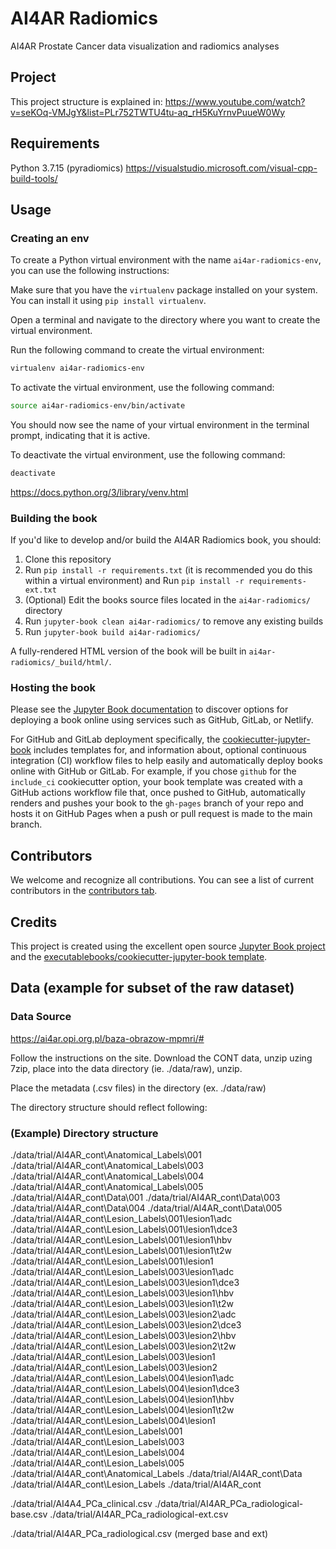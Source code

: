 # AI4AR Radiomics

AI4AR Prostate Cancer data visualization and radiomics analyses


## Project

This project structure is explained in: https://www.youtube.com/watch?v=seKOq-VMJgY&list=PLr752TWTU4tu-aq_rH5KuYrnvPuueW0Wy


## Requirements

Python 3.7.15 (pyradiomics)
 https://visualstudio.microsoft.com/visual-cpp-build-tools/

 
## Usage

### Creating an env

To create a Python virtual environment with the name ```ai4ar-radiomics-env```, you can use the following instructions:

Make sure that you have the ```virtualenv``` package installed on your system. You can install it using ```pip install virtualenv```.

Open a terminal and navigate to the directory where you want to create the virtual environment.

Run the following command to create the virtual environment:
```bash
virtualenv ai4ar-radiomics-env
```

To activate the virtual environment, use the following command:

```bash
source ai4ar-radiomics-env/bin/activate
```

You should now see the name of your virtual environment in the terminal prompt, indicating that it is active.

To deactivate the virtual environment, use the following command:
```bash
deactivate
```

https://docs.python.org/3/library/venv.html

### Building the book

If you'd like to develop and/or build the AI4AR Radiomics book, you should:

1. Clone this repository
2. Run `pip install -r requirements.txt` (it is recommended you do this within a virtual environment) and Run `pip install -r requirements-ext.txt`
3. (Optional) Edit the books source files located in the `ai4ar-radiomics/` directory
4. Run `jupyter-book clean ai4ar-radiomics/` to remove any existing builds
5. Run `jupyter-book build ai4ar-radiomics/`

A fully-rendered HTML version of the book will be built in `ai4ar-radiomics/_build/html/`.

### Hosting the book

Please see the [Jupyter Book documentation](https://jupyterbook.org/publish/web.html) to discover options for deploying a book online using services such as GitHub, GitLab, or Netlify.

For GitHub and GitLab deployment specifically, the [cookiecutter-jupyter-book](https://github.com/executablebooks/cookiecutter-jupyter-book) includes templates for, and information about, optional continuous integration (CI) workflow files to help easily and automatically deploy books online with GitHub or GitLab. For example, if you chose `github` for the `include_ci` cookiecutter option, your book template was created with a GitHub actions workflow file that, once pushed to GitHub, automatically renders and pushes your book to the `gh-pages` branch of your repo and hosts it on GitHub Pages when a push or pull request is made to the main branch.

## Contributors

We welcome and recognize all contributions. You can see a list of current contributors in the [contributors tab](https://github.com/piotrsobecki/ai4ar-radiomics/graphs/contributors).

## Credits

This project is created using the excellent open source [Jupyter Book project](https://jupyterbook.org/) and the [executablebooks/cookiecutter-jupyter-book template](https://github.com/executablebooks/cookiecutter-jupyter-book).



## Data (example for subset of the raw dataset)

### Data Source

https://ai4ar.opi.org.pl/baza-obrazow-mpmri/#


Follow the instructions on the site. Download the CONT data, unzip uzing 7zip, place into the data directory (ie. ./data/raw), unzip.

Place the metadata (.csv files) in the directory (ex. ./data/raw)

The directory structure should reflect following:

### (Example) Directory structure

./data/trial/AI4AR_cont\Anatomical_Labels\001
./data/trial/AI4AR_cont\Anatomical_Labels\003
./data/trial/AI4AR_cont\Anatomical_Labels\004
./data/trial/AI4AR_cont\Anatomical_Labels\005
./data/trial/AI4AR_cont\Data\001
./data/trial/AI4AR_cont\Data\003
./data/trial/AI4AR_cont\Data\004
./data/trial/AI4AR_cont\Data\005
./data/trial/AI4AR_cont\Lesion_Labels\001\lesion1\adc
./data/trial/AI4AR_cont\Lesion_Labels\001\lesion1\dce3
./data/trial/AI4AR_cont\Lesion_Labels\001\lesion1\hbv
./data/trial/AI4AR_cont\Lesion_Labels\001\lesion1\t2w
./data/trial/AI4AR_cont\Lesion_Labels\001\lesion1
./data/trial/AI4AR_cont\Lesion_Labels\003\lesion1\adc
./data/trial/AI4AR_cont\Lesion_Labels\003\lesion1\dce3
./data/trial/AI4AR_cont\Lesion_Labels\003\lesion1\hbv
./data/trial/AI4AR_cont\Lesion_Labels\003\lesion1\t2w
./data/trial/AI4AR_cont\Lesion_Labels\003\lesion2\adc
./data/trial/AI4AR_cont\Lesion_Labels\003\lesion2\dce3
./data/trial/AI4AR_cont\Lesion_Labels\003\lesion2\hbv
./data/trial/AI4AR_cont\Lesion_Labels\003\lesion2\t2w
./data/trial/AI4AR_cont\Lesion_Labels\003\lesion1
./data/trial/AI4AR_cont\Lesion_Labels\003\lesion2
./data/trial/AI4AR_cont\Lesion_Labels\004\lesion1\adc
./data/trial/AI4AR_cont\Lesion_Labels\004\lesion1\dce3
./data/trial/AI4AR_cont\Lesion_Labels\004\lesion1\hbv
./data/trial/AI4AR_cont\Lesion_Labels\004\lesion1\t2w
./data/trial/AI4AR_cont\Lesion_Labels\004\lesion1
./data/trial/AI4AR_cont\Lesion_Labels\001
./data/trial/AI4AR_cont\Lesion_Labels\003
./data/trial/AI4AR_cont\Lesion_Labels\004
./data/trial/AI4AR_cont\Lesion_Labels\005
./data/trial/AI4AR_cont\Anatomical_Labels
./data/trial/AI4AR_cont\Data
./data/trial/AI4AR_cont\Lesion_Labels
./data/trial/AI4AR_cont

./data/trial/AI4A4_PCa_clinical.csv
./data/trial/AI4AR_PCa_radiological-base.csv
./data/trial/AI4AR_PCa_radiological-ext.csv



./data/trial/AI4AR_PCa_radiological.csv (merged base and ext)


